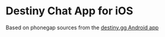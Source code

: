Destiny Chat App for iOS
=======

Based on phonegap sources from the [destiny.gg Android app](https://github.com/9inevolt/android)
